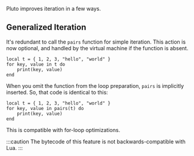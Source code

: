 Pluto improves iteration in a few ways.

## Generalized Iteration

It's redundant to call the `pairs` function for simple iteration. This action is now optional, and handled by the virtual machine if the function is absent.
```pluto showLineNumbers title="New Code"
local t = { 1, 2, 3, "hello", "world" }
for key, value in t do
    print(key, value)
end
```
When you omit the function from the loop preparation, `pairs` is implicitly inserted. So, that code is identical to this:
```pluto showLineNumbers title="Old Code"
local t = { 1, 2, 3, "hello", "world" }
for key, value in pairs(t) do
    print(key, value)
end
```
This is compatible with for-loop optimizations.

:::caution
The bytecode of this feature is not backwards-compatible with Lua.
:::
